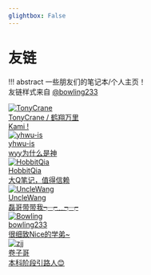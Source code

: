 ```yaml
---
glightbox: False
---
```


# 友链

!!! abstract
    一些朋友们的笔记本/个人主页！  
    友链样式来自 [@bowling233](https://github.com/bowling233)

<div class="flink-list">


<div class="flink-list-item">
    <a href="https://note.tonycrane.cc/" title="TonyCrane" target="_blank">
        <div class="flink-item-icon">
            <img src="https://cdn.bowling233.top/note/avatar/tonycrane.jpeg" alt="TonyCrane">
        </div>
        <div class="flink-item-name">TonyCrane / 鹤翔万里</div>
        <div class="flink-item-desc">Kami !</div>
    </a>
</div>


<div class="flink-list-item">
    <a href="https://yhwu-is.github.io/Notes/" title="yhwu-is" target="_blank">
        <div class="flink-item-icon">
            <img src="https://cdn.bowling233.top/note/avatar/yhwu_is.jpg" alt="yhwu-is">
        </div>
        <div class="flink-item-name">yhwu-is</div>
        <div class="flink-item-desc">wyy为什么是神</div>
    </a>
</div>

<div class="flink-list-item">
    <a href="https://note.hobbitqia.cc/" title="HobbitQia" target="_blank">
        <div class="flink-item-icon">
            <img src="https://cdn.bowling233.top/note/avatar/hobbitqia.ico" alt="HobbitQia">
        </div>
        <div class="flink-item-name">HobbitQia</div>
        <div class="flink-item-desc">大Q笔记，值得信赖</div>
    </a>
</div>

<div class="flink-list-item">
    <a href="https://github.com/Unc1eW4ng" title="UncleWang" target="_blank">
        <div class="flink-item-icon">
            <img src="https://david-pigeon.github.io/notebook/images/unclewang.jpg" alt="UncleWang">
        </div>
        <div class="flink-item-name">UncleWang</div>
        <div class="flink-item-desc">磊哥带带我┭┮﹏┭┮</div>
    </a>
</div>

<div class="flink-list-item">
    <a href="https://note.bowling233.top/" title="Bowling's TechStack" target="_blank">
        <div class="flink-item-icon">
            <img src="https://cdn.tonycrane.cc/note/friends/bowling.jpeg" alt="Bowling">
        </div>
        <div class="flink-item-name">bowling233</div>
        <div class="flink-item-desc">很细致Nice的学弟~</div>
    </a>
</div>


<div class="flink-list-item">
    <a href="https://zhoutimemachine.github.io/note/" title="Zhou TimeMachine" target="_blank">
        <div class="flink-item-icon">
            <img src="https://david-pigeon.github.io/notebook/images/zjj.png" alt="zjj">
        </div>
        <div class="flink-item-name">卷子哥</div>
        <div class="flink-item-desc">本科阶段引路人😊</div>
    </a>
</div>


</div>
